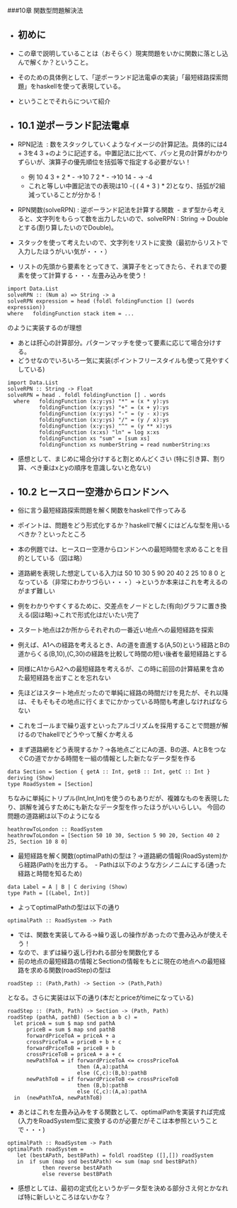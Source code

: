 ###10章 関数型問題解決法
- ## 初めに
 - この章で説明していることは（おそらく）現実問題をいかに関数に落とし込んで解くか？ということ。
 - そのための具体例として、「逆ポーランド記法電卓の実装」「最短経路探索問題」をhaskellを使って表現している。
 - ということでそれらについて紹介

- ## 10.1 逆ポーランド記法電卓 
 - RPN記法  : 数をスタックしていくようなイメージの計算記法。具体的には4 + 3を4 3 +のように記述する。中置記法に比べて、パッと見の計算がわかりずらいが、演算子の優先順位を括弧等で指定する必要がない！ 
   - 例 10 4 3 + 2 * - →10 7 2 * - →10 14 - → -4 
    - これと等しい中置記法での表現は10 -( ( 4 + 3 ) * 2)となり、括弧が2組減っていることが分かる！
    
 - RPN関数(solveRPN) : 逆ポーランド記法を計算する関数
  - まず型から考えると、文字列をもらって数を出力したいので、solveRPN : String -> Double　とする(割り算したいのでDouble)。
  - スタックを使って考えたいので、文字列をリストに変換（最初からリストで入力したほうがいい気が・・・）
  - リストの先頭から要素をとってきて、演算子をとってきたら、それまでの要素を使って計算する・・・左畳み込みを使う！
  
  ```
  import Data.List
  solveRPN :: (Num a) => String -> a  
  solveRPN expression = head (foldl foldingFunction [] (words expression))
  where   foldingFunction stack item = ...  
  ```
 
  のように実装するのが理想
  - あとは肝心の計算部分。パターンマッチを使って要素に応じて場合分けする。
  - どうせなのでいろいろ一気に実装(ポイントフリースタイルも使って見やすくしている)
  ```
  import Data.List  
  solveRPN :: String -> Float  
  solveRPN = head . foldl foldingFunction [] . words  
    where   foldingFunction (x:y:ys) "*" = (x * y):ys  
            foldingFunction (x:y:ys) "+" = (x + y):ys  
            foldingFunction (x:y:ys) "-" = (y - x):ys  
            foldingFunction (x:y:ys) "/" = (y / x):ys  
            foldingFunction (x:y:ys) "^" = (y ** x):ys  
            foldingFunction (x:xs) "ln" = log x:xs  
            foldingFunction xs "sum" = [sum xs]  
            foldingFunction xs numberString = read numberString:xs 
  ```
  - 感想として、まじめに場合分けすると割とめんどくさい (特に引き算、割り算、べき乗はxとyの順序を意識しないと危ない)
  
- ## 10.2 ヒースロー空港からロンドンへ
 - 俗に言う最短経路探索問題を解く関数をhaskellで作ってみる
 - ポイントは、問題をどう形式化するか？haskellで解くにはどんな型を用いるべきか？といったところ
 - 本の例題では、ヒースロー空港からロンドンへの最短時間を求めることを目的としている（図は略）
 - 道路網を表現した想定している入力は
 50
 10
 30
 5
 90
 20
 40
 2
 25
 10
 8
 0
 となっている（非常にわかりづらい・・・）→というか本来はこれを考えるのがまず難しい
 - 例をわかりやすくするために、交差点をノードとした(有向)グラフに置き換える(図は略)→これで形式化はだいたい完了
 - スタート地点は2か所からそれぞれの一番近い地点への最短経路を探索
  -  例えば、A1への経路を考えるとき、Aの道を直進する(A,50)という経路とBの道からくる(B,10),(C,30)の経路を比較して時間の短い後者を最短経路とする
 - 同様にA1からA2への最短経路を考えるが、この時に前回の計算結果を含めた最短経路を出すことを忘れない
  - 先ほどはスタート地点だったので単純に経路の時間だけを見たが、それ以降は、そもそもその地点に行くまでにかかっている時間も考慮しなければならない
 - これをゴールまで繰り返すといったアルゴリズムを採用することで問題が解けるのでhakellでどうやって解くか考える
 - まず道路網をどう表現するか？→各地点ごとにAの道、Bの道、AとBをつなぐCの道でかかる時間を一組の情報とした新たなデータ型を作る
 ```
 data Section = Section { getA :: Int, getB :: Int, getC :: Int } deriving (Show)
 type RoadSystem = [Section]
 ```
 ちなみに単純にトリプル(Int,Int,Int)を使うのもありだが、複雑なものを表現したり、誤解を減らすためにも新たなデータ型を作ったほうがいいらしい。
 今回の問題の道路網は以下のようになる
 ```
 heathrowToLondon :: RoadSystem
 heathrowToLondon = [Section 50 10 30, Section 5 90 20, Section 40 2 25, Section 10 8 0]
 ```
 - 最短経路を解く関数(optimalPath)の型は？→道路網の情報(RoadSystem)から経路(Path)を出力する。
  - Pathは以下のような方シノニムにする(通った経路と時間を知るため)
  ```
  data Label = A | B | C deriving (Show) 
  type Path = [(Label, Int)]
  ```
  - よってoptimalPathの型は以下の通り
  ```
  optimalPath :: RoadSystem -> Path
  ```
 - では、関数を実装してみる→繰り返しの操作があったので畳み込みが使えそう！
 - なので、まずは繰り返し行われる部分を関数化する
  - 前の地点の最短経路の情報とSectionの情報をもとに現在の地点への最短経路を求める関数(roadStep)の型は
  ```
  roadStep :: (Path,Path) -> Section -> (Path,Path)
  ```
  となる。さらに実装は以下の通り(本だとpriceがtimeになっている)
  ```
  roadStep :: (Path, Path) -> Section -> (Path, Path)  
roadStep (pathA, pathB) (Section a b c) =   
    let priceA = sum $ map snd pathA  
        priceB = sum $ map snd pathB  
        forwardPriceToA = priceA + a  
        crossPriceToA = priceB + b + c  
        forwardPriceToB = priceB + b  
        crossPriceToB = priceA + a + c  
        newPathToA = if forwardPriceToA <= crossPriceToA  
                        then (A,a):pathA  
                        else (C,c):(B,b):pathB  
        newPathToB = if forwardPriceToB <= crossPriceToB  
                        then (B,b):pathB  
                        else (C,c):(A,a):pathA  
    in  (newPathToA, newPathToB)
  ```
 - あとはこれを左畳み込みをする関数として、optimalPathを実装すれば完成(入力をRoadSystem型に変換するのが必要だがそこは本参照ということで・・・)
 ```
 optimalPath :: RoadSystem -> Path  
optimalPath roadSystem = 
    let (bestAPath, bestBPath) = foldl roadStep ([],[]) roadSystem  
    in  if sum (map snd bestAPath) <= sum (map snd bestBPath)  
            then reverse bestAPath  
            else reverse bestBPath
 ```
 - 感想としては、最初の定式化というかデータ型を決める部分さえ何とかなれば特に新しいところはないかな？
